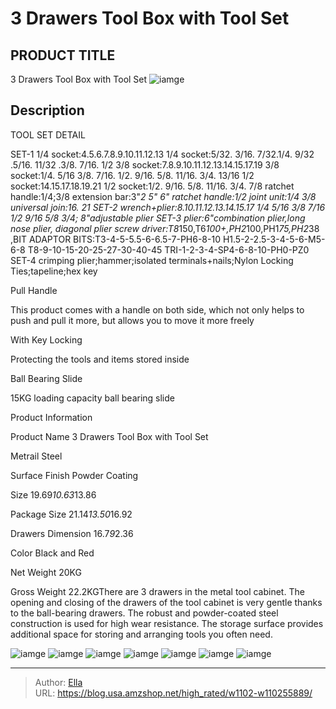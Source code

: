 # 3 Drawers Tool Box with Tool Set


## PRODUCT TITLE 

3 Drawers Tool Box with Tool Set
![iamge](https://b2bfiles1.gigab2b.cn/image/wkseller/11162/20220803_c8e200765858fe13772019f2ae425506.jpg)

## Description

TOOL SET DETAIL

SET-1 1/4 socket:4.5.6.7.8.9.10.11.12.13 1/4 socket:5/32. 3/16. 7/32.1/4. 9/32 .5/16. 11/32 .3/8. 7/16. 1/2 3/8 socket:7.8.9.10.11.12.13.14.15.17.19 3/8 socket:1/4. 5/16 3/8. 7/16. 1/2. 9/16. 5/8. 11/16. 3/4. 13/16 1/2 socket:14.15.17.18.19.21 1/2 socket:1/2. 9/16. 5/8. 11/16. 3/4. 7/8 ratchet handle:1/4;3/8 extension bar:3&#34;*2 5&#34; 6&#34; ratchet handle:1/2 joint unit:1/4 3/8 universal join:16. 21 SET-2 wrench&#43;plier:8.10.11.12.13.14.15.17 1/4 5/16 3/8 7/16 1/2 9/16 5/8 3/4; 8&#34;adjustable plier SET-3 plier:6&#34;combination plier,long nose plier, diagonal plier screw driver:T8*150,T6*100&#43;,PH2*100,PH1*75,PH2*38 ,BIT ADAPTOR BITS:T3-4-5-5.5-6-6.5-7-PH6-8-10 H1.5-2-2.5-3-4-5-6-M5-6-8 T8-9-10-15-20-25-27-30-40-45 TRI-1-2-3-4-SP4-6-8-10-PH0-PZ0 SET-4 crimping plier;hammer;isolated terminals&#43;nails;Nylon Locking Ties;tapeline;hex key









Pull Handle

This product comes with a handle on both side, which not only helps to push and pull it more, but allows you to move it more freely









With Key Locking

Protecting the tools and items stored inside








Ball Bearing Slide

15KG loading capacity ball bearing slide






Product Information




Product Name
3 Drawers Tool Box with Tool Set


Metrail
Steel


Surface Finish
Powder Coating


Size
19.69*10.63*13.86


Package Size
21.14*13.50*16.92


Drawers Dimension
16.7*9*2.36


Color
Black and Red


Net Weight
20KG


Gross Weight
22.2KGThere are 3 drawers in the metal tool cabinet.
The opening and closing of the drawers of the tool cabinet is very gentle thanks to the ball-bearing drawers.
The robust and powder-coated steel construction is used for high wear resistance.
The storage surface provides additional space for storing and arranging tools you often need.







![iamge](https://b2bfiles1.gigab2b.cn/image/wkseller/11162/20230207_736f05f52932cc7a94fdac5f1426e34e.jpg)
![iamge](https://b2bfiles1.gigab2b.cn/image/wkseller/11162/20220803_3a4a45ac3341ad74d96a796a010011e2.png)
![iamge](https://b2bfiles1.gigab2b.cn/image/wkseller/11162/20220803_be6dcf12705d4067e6519d76f4bcc083.jpg)
![iamge](https://b2bfiles1.gigab2b.cn/image/wkseller/11162/20221127_1b2fcb18cec86daf19383b15fa8c676c.jpg)
![iamge](https://b2bfiles1.gigab2b.cn/image/wkseller/11162/20220803_9b0a59c63472c5e8fe478a2e060dc95b.jpg)
![iamge](https://b2bfiles1.gigab2b.cn/image/wkseller/11162/20220803_97e08b1754568247139146062b77e046.jpg)
![iamge](https://b2bfiles1.gigab2b.cn/image/wkseller/11162/20220803_b4d1491315c0a0e018c50608e79a0420.jpg)


---

> Author: [Ella](https://blog.usa.amzshop.net/)  
> URL: https://blog.usa.amzshop.net/high_rated/w1102-w110255889/  

